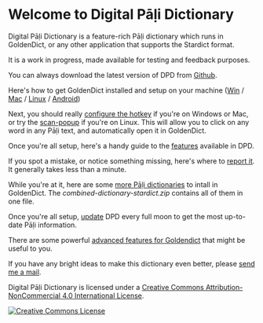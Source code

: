 # Welcome to Digital Pāḷi Dictionary

Digital Pāḷi Dictionary is a feature-rich Pāḷi dictionary which runs in GoldenDict, or any other application that supports the Stardict format.

It is a work in progress, made available for testing and feedback purposes.

You can always download the latest version of DPD from [Github](https://github.com/digitalpalidictionary/digitalpalidictionary/releases).

Here's how to get GoldenDict installed and setup on your machine ([Win](install_win.html) / [Mac](install_mac.html) / [Linux](install_linux.html) / [Android](install_android.html))

Next, you should really [configure the hotkey](setup_hotkey.html) if you're on Windows or Mac, or try the [scan-popup](setup_scan_popup.html) if you're on Linux. This will allow you to click on any word in any Pāḷi text, and automatically open it in GoldenDict.

Once you're all setup, here's a handy guide to the [features](features.html) available in DPD. 

If you spot a mistake, or notice something missing, here's where to [report it](https://docs.google.com/forms/d/e/1FAIpQLSf9boBe7k5tCwq7LdWgBHHGIPVc4ROO5yjVDo1X5LDAxkmGWQ/viewform?usp=pp_url&entry.1433863141=digitalpalidictionary.github.io). It generally takes less than a minute. 

While you're at it, here are some [more Pāḷi dictionaries](https://github.com/simsapa/simsapa-dictionary/releases) to intall in GoldenDict. The *combined-dictionary-stardict.zip* contains all of them in one file.

Once you're all setup, [update](update.html) DPD every full moon to get the most up-to-date Pāḷi information.

There are some powerful [advanced features for Goldendict](goldendict_advanced.html) that might be useful to you.

If you have any bright ideas to make this dictionary even better, please [send me a mail](mailto:digitalpalidictionary@gmail.com).

Digital Pāḷi Dictionary is licensed under a [Creative Commons Attribution-NonCommercial 4.0 International License](http://creativecommons.org/licenses/by-nc/4.0/).

<a rel="license" href="http://creativecommons.org/licenses/by-nc/4.0/"><img alt="Creative Commons License" style="border-width:0" src="https://i.creativecommons.org/l/by-nc/4.0/88x31.png" /></a><br />

